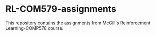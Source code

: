 # RL-COM579-assignments

This repository contains the assignments from McGill's Reinforcement Learning-COMP578 course.
